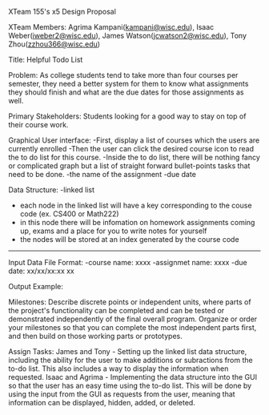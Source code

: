 XTeam 155's x5 Design Proposal 

XTeam Members: Agrima Kampani(kampani@wisc.edu), Isaac Weber(iweber2@wisc.edu), James Watson(jcwatson2@wisc.edu), Tony Zhou(zzhou366@wisc.edu)


Title: Helpful Todo List

Problem: As college students tend to take more than four courses per semester, they need a better system for them to know what assignments they should finish and what are the due dates for those assignments as well.

Primary Stakeholders: Students looking for a good way to stay on top of their course work. 

Graphical User interface:
-First, display a list of courses which the users are currently enrolled
-Then the user can click the desired course icon to read the to do list for this course.
-Inside the to do list, there will be nothing fancy or complicated graph but a list of straight forward bullet-points tasks that need to be done.
 -the name of the assignment
 -due date

Data Structure:
-linked list
  - each node in the linked list will have a key corresponding to the couse code (ex. CS400 or Math222)
  - in this node there will be infomation on homework assignments coming up, exams and a place for you to write notes for yourself
  - the nodes will be stored at an index generated by the course code
----------------------------------------------------------------------------------------------------------------------------------------



Input Data File Format:
-course name: xxxx
-assignmet name: xxxx
-due date: xx/xx/xx:xx xx


Output Example:



Milestones: Describe discrete points or independent units, where parts of the project's functionality can be completed and can be tested or demonstrated independently of the final overall program.  Organize or order your milestones so that you can complete the most independent parts first, and then build on those working parts or prototypes.  

Assign Tasks: 
James and Tony - Setting up the linked list data structure, including the ability for the user to make additions or subractions from the to-do list. This also includes a way to display the information when requested.
Isaac and Agrima - Implementing the data structure into the GUI so that the user has an easy time using the to-do list. This will be done by using the input from the GUI as requests from the user, meaning that information can be displayed, hidden, added, or deleted.
